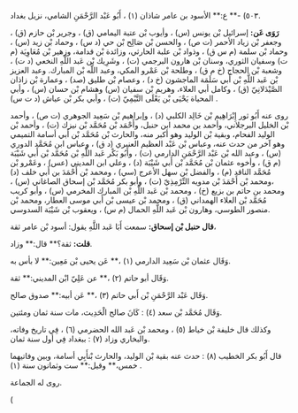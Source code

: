 ٥٠٣) -** ع:** الأسود بن عامر شاذان (١) ، أَبُو عَبْد الرَّحْمَنِ الشامي، نزيل بغداد.

**رَوَى عَن:** إسرائيل بْن يونس (س) ، وأيوب بْن عتبة اليمامي (ق) ، وجرير بْن حازم (ق) ، وجعفر بْن زياد الأحمر (ت ص) ، والحسن بْن صَالِح بْن حي (د س) ، وحماد بْن زيد (س) ، وحماد بْن سلمة (م س ق) ، وذواد بْن علبة الحارثي، وزائدة بْن قدامة، وزهير بْن مُعَاوِيَة (م ت) وسفيان الثوري، وسنان بْن هارون البرجمي (ت) ، وشَرِيك بْن عَبد اللَّهِ النخعي (د ت) ، وشعبة بْن الحجاج (خ م ق) ، وطلحة بْن عَمْرو المكي، وعبد اللَّه بْن المبارك. وعبد العزيز بْن عَبد اللَّهِ بْن أَبي سَلَمَة الماجشون (خ د) ، وعصام بْن طليق (صد) ، وعمارة بْن زاذان الصَّيْدَلانِيّ (ق) ، وكامل أبي العلاء، وهريم بْن سفيان (س) وهشام بْن حسان (س) ، وأبي المحياة يَحْيَى بْن يَعْلَى التَّيْمِيّ (ت) ، وأبي بكر بْن عياش (د ت س) .

روى عنه أَبُو ثور إِبْرَاهِيم بْن خَالِد الكلبي (د) ، وإبراهيم بْن سَعِيد الجوهري (ت ص) ، وأحمد بْن الخليل البرجلاني، وأحمد بن محمد ابن حنبل، وأَحْمَد بْن مُحَمَّد بْن نيزك (ت) ، وأحمد بْن الوليد الفحام، وبقية بْن الوليد وهو أكبر منه، والحارث بْن مُحَمَّد بْن أَبي أسامة التميمي وهو آخر من حدث عنه، وعباس بْن عَبْد العظيم العنبري (د ق) ، وعباس ابن مُحَمَّد الدوري (س) ، وعبد الله بْن عَبْد الرَّحْمَنِ الدارمي (ت) ، وأَبُو بَكْر عَبد اللَّهِ بْن مُحَمَّد بْن أَبي شَيْبَة (م ق) ، وأخوه عثمان بْن مُحَمَّد بْن أَبي شَيْبَة (د) ، وعلي ابن المديني (عس) ، وعَمْرو بْن مُحَمَّد الناقد (م) ، والفضل بْن سهل الأعرج (سي) ، ومحمد بْن أَحْمَدَ بن أَبي خلف (د) ،ومحمد بْن أَحْمَدَ بْن مدويه التِّرْمِذِيّ (ت) ، وأبو بكر مُحَمَّد بْن إسحاق الصاغاني (س) ، ومحمد بن حاتم بن بزيع (خ) ، ومحمد بْن عَبد اللَّهِ بْن المبارك المخرمي (س) ، وأبو كريب مُحَمَّد بْن العلاء الهمداني (ق) ، ومحمد بْن عيسى بْن أَبي موسى العطار، ومحمد بْن منصور الطوسي، وهارون بْن عَبد اللَّهِ الحمال (م س) ، ويعقوب بْن شَيْبَة السدوسي.

**قال حنبل بْن إسحاق:** سمعت أَبَا عَبد اللَّهِ يقول: أسود بْن عامر ثقة،

**قلت:** ثقة؟** قال:** وزاد.

وَقَال عثمان بْن سَعِيد الدارمي (١) ،** عَن يحيى بْن مَعِين:** لا بأس به.

وَقَال أبو حاتم (٢) ،** عن عَلِيّ ابْن المديني:** ثقة.

وَقَال عَبْد الرَّحْمَنِ بْن أَبي حاتم (٣) ،** عَن أبيه:** صدوق صالح.

وَقَال مُحَمَّد بْن سعد (٤) : كَانَ صالح الْحَدِيث، مات سنة ثمان ومئتين.

وكذلك قال خليفة بْن خياط (٥) ، ومحمد بْن عَبد الله الحضرمي (٦) ، فِي تاريخ وفاته، والبخاري وزاد (٧) : ببغداد فِي أول سنة ثمان.

قال أَبُو بكر الخطيب (٨) : حدث عنه بقية بْن الوليد، والحارث بْنأَبِي أسامة، وبين وفاتيهما خمس،** وقيل:** ست وثمانون سنة (١) .

روى له الجماعة.

(